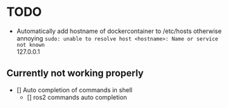 # TODO
* Automatically add hostname of dockercontainer to /etc/hosts otherwise annoying `sudo: unable to resolve host <hostname>: Name or service not known`   
  127.0.0.1 <hostname>


## Currently **not** working properly
* [] Auto completion of commands in shell
  - [] ros2 commands auto completion

